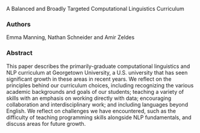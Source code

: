 A Balanced and Broadly Targeted Computational Linguistics Curriculum

### Authors

Emma Manning, Nathan Schneider and Amir Zeldes

### Abstract

This paper describes the primarily-graduate computational linguistics and NLP curriculum at Georgetown University, a U.S. university that has seen significant growth in these areas in recent years. We reflect on the principles behind our curriculum choices, including recognizing the various academic backgrounds and goals of our students; teaching a variety of skills with an emphasis on working directly with data; encouraging collaboration and interdisciplinary work; and including languages beyond English. We reflect on challenges we have encountered, such as the difficulty of teaching programming skills alongside NLP fundamentals, and discuss areas for future growth.